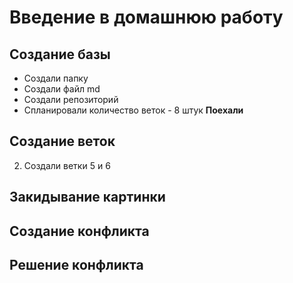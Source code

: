 # Введение в домашнюю работу
## Создание базы
* Создали папку
* Создали файл md
* Создали репозиторий
* Спланировали количество веток - 8 штук
__Поехали__
## Создание веток
2. Создали ветки 5 и 6
## Закидывание картинки
## Создание конфликта
## Решение конфликта